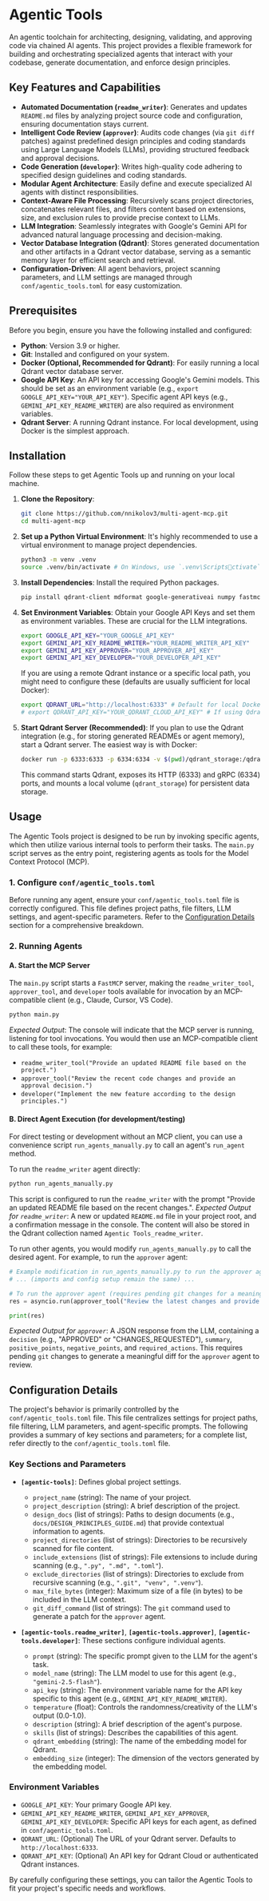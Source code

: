 # Agentic Tools

An agentic toolchain for architecting, designing, validating, and approving code via chained AI agents. This project provides a flexible framework for building and orchestrating specialized agents that interact with your codebase, generate documentation, and enforce design principles.

## Key Features and Capabilities

- **Automated Documentation (`readme_writer`)**: Generates and updates `README.md` files by analyzing project source code and configuration, ensuring documentation stays current.
- **Intelligent Code Review (`approver`)**: Audits code changes (via `git diff` patches) against predefined design principles and coding standards using Large Language Models (LLMs), providing structured feedback and approval decisions.
- **Code Generation (`developer`)**: Writes high-quality code adhering to specified design guidelines and coding standards.
- **Modular Agent Architecture**: Easily define and execute specialized AI agents with distinct responsibilities.
- **Context-Aware File Processing**: Recursively scans project directories, concatenates relevant files, and filters content based on extensions, size, and exclusion rules to provide precise context to LLMs.
- **LLM Integration**: Seamlessly integrates with Google's Gemini API for advanced natural language processing and decision-making.
- **Vector Database Integration (Qdrant)**: Stores generated documentation and other artifacts in a Qdrant vector database, serving as a semantic memory layer for efficient search and retrieval.
- **Configuration-Driven**: All agent behaviors, project scanning parameters, and LLM settings are managed through `conf/agentic_tools.toml` for easy customization.

## Prerequisites

Before you begin, ensure you have the following installed and configured:

- **Python**: Version 3.9 or higher.
- **Git**: Installed and configured on your system.
- **Docker (Optional, Recommended for Qdrant)**: For easily running a local Qdrant vector database server.
- **Google API Key**: An API key for accessing Google's Gemini models. This should be set as an environment variable (e.g., `export GOOGLE_API_KEY="YOUR_API_KEY"`). Specific agent API keys (e.g., `GEMINI_API_KEY_README_WRITER`) are also required as environment variables.
- **Qdrant Server**: A running Qdrant instance. For local development, using Docker is the simplest approach.

## Installation

Follow these steps to get Agentic Tools up and running on your local machine.

1. **Clone the Repository**:

   ```bash
   git clone https://github.com/nnikolov3/multi-agent-mcp.git
   cd multi-agent-mcp
   ```

1. **Set up a Python Virtual Environment**:
   It's highly recommended to use a virtual environment to manage project dependencies.

   ```bash
   python3 -m venv .venv
   source .venv/bin/activate # On Windows, use `.venv\Scriptsctivate`
   ```

1. **Install Dependencies**:
   Install the required Python packages.

   ```bash
   pip install qdrant-client mdformat google-generativeai numpy fastmcp
   ```

1. **Set Environment Variables**:
   Obtain your Google API Keys and set them as environment variables. These are crucial for the LLM integrations.

   ```bash
   export GOOGLE_API_KEY="YOUR_GOOGLE_API_KEY"
   export GEMINI_API_KEY_README_WRITER="YOUR_README_WRITER_API_KEY"
   export GEMINI_API_KEY_APPROVER="YOUR_APPROVER_API_KEY"
   export GEMINI_API_KEY_DEVELOPER="YOUR_DEVELOPER_API_KEY"
   ```

   If you are using a remote Qdrant instance or a specific local path, you might need to configure these (defaults are usually sufficient for local Docker):

   ```bash
   export QDRANT_URL="http://localhost:6333" # Default for local Docker
   # export QDRANT_API_KEY="YOUR_QDRANT_CLOUD_API_KEY" # If using Qdrant Cloud
   ```

1. **Start Qdrant Server (Recommended)**:
   If you plan to use the Qdrant integration (e.g., for storing generated READMEs or agent memory), start a Qdrant server. The easiest way is with Docker:

   ```bash
   docker run -p 6333:6333 -p 6334:6334 -v $(pwd)/qdrant_storage:/qdrant/storage qdrant/qdrant
   ```

   This command starts Qdrant, exposes its HTTP (6333) and gRPC (6334) ports, and mounts a local volume (`qdrant_storage`) for persistent data storage.

## Usage

The Agentic Tools project is designed to be run by invoking specific agents, which then utilize various internal tools to perform their tasks. The `main.py` script serves as the entry point, registering agents as tools for the Model Context Protocol (MCP).

### 1. Configure `conf/agentic_tools.toml`

Before running any agent, ensure your `conf/agentic_tools.toml` file is correctly configured. This file defines project paths, file filters, LLM settings, and agent-specific parameters. Refer to the [Configuration Details](#configuration-details) section for a comprehensive breakdown.

### 2. Running Agents

#### A. Start the MCP Server

The `main.py` script starts a `FastMCP` server, making the `readme_writer_tool`, `approver_tool`, and `developer` tools available for invocation by an MCP-compatible client (e.g., Claude, Cursor, VS Code).

```bash
python main.py
```

*Expected Output*: The console will indicate that the MCP server is running, listening for tool invocations. You would then use an MCP-compatible client to call these tools, for example:

- `readme_writer_tool("Provide an updated README file based on the project.")`
- `approver_tool("Review the recent code changes and provide an approval decision.")`
- `developer("Implement the new feature according to the design principles.")`

#### B. Direct Agent Execution (for development/testing)

For direct testing or development without an MCP client, you can use a convenience script `run_agents_manually.py` to call an agent's `run_agent` method.

To run the `readme_writer` agent directly:

```bash
python run_agents_manually.py
```

This script is configured to run the `readme_writer` with the prompt "Provide an updated README file based on the recent changes.".
*Expected Output for `readme_writer`*: A new or updated `README.md` file in your project root, and a confirmation message in the console. The content will also be stored in the Qdrant collection named `Agentic Tools_readme_writer`.

To run other agents, you would modify `run_agents_manually.py` to call the desired agent. For example, to run the `approver` agent:

```python
# Example modification in run_agents_manually.py to run the approver agent
# ... (imports and config setup remain the same) ...

# To run the approver agent (requires pending git changes for a meaningful diff):
res = asyncio.run(approver_tool("Review the latest changes and provide an approval decision."))

print(res)
```

*Expected Output for `approver`*: A JSON response from the LLM, containing a `decision` (e.g., "APPROVED" or "CHANGES_REQUESTED"), `summary`, `positive_points`, `negative_points`, and `required_actions`. This requires pending `git` changes to generate a meaningful diff for the `approver` agent to review.

## Configuration Details

The project's behavior is primarily controlled by the `conf/agentic_tools.toml` file. This file centralizes settings for project paths, file filtering, LLM parameters, and agent-specific prompts. The following provides a summary of key sections and parameters; for a complete list, refer directly to the `conf/agentic_tools.toml` file.

### Key Sections and Parameters

- **`[agentic-tools]`**: Defines global project settings.

  - `project_name` (string): The name of your project.
  - `project_description` (string): A brief description of the project.
  - `design_docs` (list of strings): Paths to design documents (e.g., `docs/DESIGN_PRINCIPLES_GUIDE.md`) that provide contextual information to agents.
  - `project_directories` (list of strings): Directories to be recursively scanned for file content.
  - `include_extensions` (list of strings): File extensions to include during scanning (e.g., `".py", ".md", ".toml"`).
  - `exclude_directories` (list of strings): Directories to exclude from recursive scanning (e.g., `".git", "venv", ".venv"`).
  - `max_file_bytes` (integer): Maximum size of a file (in bytes) to be included in the LLM context.
  - `git_diff_command` (list of strings): The `git` command used to generate a patch for the `approver` agent.

- **`[agentic-tools.readme_writer]`**, **`[agentic-tools.approver]`**, **`[agentic-tools.developer]`**: These sections configure individual agents.

  - `prompt` (string): The specific prompt given to the LLM for the agent's task.
  - `model_name` (string): The LLM model to use for this agent (e.g., `"gemini-2.5-flash"`).
  - `api_key` (string): The environment variable name for the API key specific to this agent (e.g., `GEMINI_API_KEY_README_WRITER`).
  - `temperature` (float): Controls the randomness/creativity of the LLM's output (0.0-1.0).
  - `description` (string): A brief description of the agent's purpose.
  - `skills` (list of strings): Describes the capabilities of this agent.
  - `qdrant_embedding` (string): The name of the embedding model for Qdrant.
  - `embedding_size` (integer): The dimension of the vectors generated by the embedding model.



### Environment Variables

- `GOOGLE_API_KEY`: Your primary Google API key.
- `GEMINI_API_KEY_README_WRITER`, `GEMINI_API_KEY_APPROVER`, `GEMINI_API_KEY_DEVELOPER`: Specific API keys for each agent, as defined in `conf/agentic_tools.toml`.
- `QDRANT_URL`: (Optional) The URL of your Qdrant server. Defaults to `http://localhost:6333`.
- `QDRANT_API_KEY`: (Optional) An API key for Qdrant Cloud or authenticated Qdrant instances.

By carefully configuring these settings, you can tailor the Agentic Tools to fit your project's specific needs and workflows.
